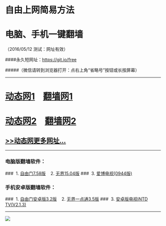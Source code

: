 # 自由上网简易方法
# 电脑、手机一键翻墙
（2016/05/12 测试：网址有效）

####永久短网址：https://git.io/free

#####（微信请转到浏览器打开：点右上角“省略号”按钮或长按屏幕）

***
# <a href="http://dt-1.7a.org/512/1" target="_blank">动态网1</a>&nbsp;&nbsp;&nbsp;&nbsp;<a href="http://fq-1.bia.tw" target="_blank">翻墙网1</a>

# <a href="http://dt-02.hgob.org/512/1" target="_blank">动态网2</a>&nbsp;&nbsp;&nbsp;&nbsp;<a href="http://fq-2.ev4g.org" target="_blank">翻墙网2</a>

## <a href="http://fqw-3.newca.org/urldt0.php/512" target="_blank">>>动态网更多网址...</a>

***

### 电脑版翻墙软件：
###&nbsp;&nbsp;1. <a href="http://fq-4.m0n.org/fgget.php?fid=fg758p.zip" target="_blank">自由门7.58版</a>&nbsp;&nbsp;&nbsp;&nbsp;2. <a href="http://fq-4.m0n.org/fgget.php?fid=u1504.zip" target="_blank">无界15.04版</a>
###&nbsp;&nbsp;3. <a href="http://fq-4.m0n.org/fgget.php?fid=GreeniPPOTV_Setup_Ver12Build944b.zip" target="_blank">爱博电视(0944版)</a>

### 手机安卓版翻墙软件：
###&nbsp;&nbsp;1. <a href="http://fq-4.m0n.org/fgget.php?fid=fgma32.apk" target="_blank">自由门安卓版3.2版</a>&nbsp;&nbsp;&nbsp;&nbsp;2. <a href="http://fq-4.m0n.org/fgget.php?fid=um3.5.apk" target="_blank">无界一点通3.5版</a>
###&nbsp;&nbsp;3. <a href="http://fq-4.m0n.org/fgget.php?fid=iNTD_TV.apk" target="_blank">安卓版电视iNTD TV(V2.1.3)</a>

***

<p><img src="http://fq-5.uzon.org/pic/yjfq-20160328new.png"></p> 
